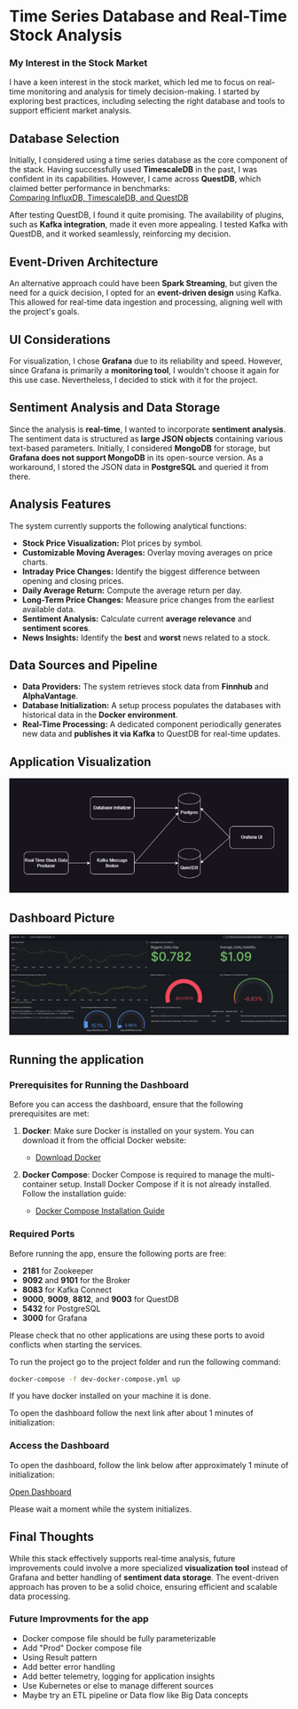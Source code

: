 # Time Series Database and Real-Time Stock Analysis  

### My Interest in the Stock Market

I have a keen interest in the stock market, which led me to focus on real-time monitoring and analysis for timely decision-making. I started by exploring best practices, including selecting the right database and tools to support efficient market analysis.

## Database Selection  
Initially, I considered using a time series database as the core component of the stack. Having successfully used **TimescaleDB** in the past, I was confident in its capabilities. However, I came across **QuestDB**, which claimed better performance in benchmarks:  
[Comparing InfluxDB, TimescaleDB, and QuestDB](https://questdb.com/blog/comparing-influxdb-timescaledb-questdb-time-series-databases/)  

After testing QuestDB, I found it quite promising. The availability of plugins, such as **Kafka integration**, made it even more appealing. I tested Kafka with QuestDB, and it worked seamlessly, reinforcing my decision.  

## Event-Driven Architecture  
An alternative approach could have been **Spark Streaming**, but given the need for a quick decision, I opted for an **event-driven design** using Kafka. This allowed for real-time data ingestion and processing, aligning well with the project's goals.  

## UI Considerations  
For visualization, I chose **Grafana** due to its reliability and speed. However, since Grafana is primarily a **monitoring tool**, I wouldn't choose it again for this use case. Nevertheless, I decided to stick with it for the project.  

## Sentiment Analysis and Data Storage  
Since the analysis is **real-time**, I wanted to incorporate **sentiment analysis**. The sentiment data is structured as **large JSON objects** containing various text-based parameters. Initially, I considered **MongoDB** for storage, but **Grafana does not support MongoDB** in its open-source version. As a workaround, I stored the JSON data in **PostgreSQL** and queried it from there.  

## Analysis Features  
The system currently supports the following analytical functions:  

- **Stock Price Visualization:** Plot prices by symbol.  
- **Customizable Moving Averages:** Overlay moving averages on price charts.  
- **Intraday Price Changes:** Identify the biggest difference between opening and closing prices.  
- **Daily Average Return:** Compute the average return per day.  
- **Long-Term Price Changes:** Measure price changes from the earliest available data.  
- **Sentiment Analysis:** Calculate current **average relevance** and **sentiment scores**.  
- **News Insights:** Identify the **best** and **worst** news related to a stock.  

## Data Sources and Pipeline  
- **Data Providers:** The system retrieves stock data from **Finnhub** and **AlphaVantage**.  
- **Database Initialization:** A setup process populates the databases with historical data in the **Docker environment**.  
- **Real-Time Processing:** A dedicated component periodically generates new data and **publishes it via Kafka** to QuestDB for real-time updates.  


## Application Visualization

![alt text](pictures/real_time_stock_data.drawio.png)

## Dashboard Picture

![alt text](pictures/dashboard_pic.png)

## Running the application

### Prerequisites for Running the Dashboard

Before you can access the dashboard, ensure that the following prerequisites are met:

1. **Docker**: Make sure Docker is installed on your system. You can download it from the official Docker website:
   - [Download Docker](https://www.docker.com/get-started)

2. **Docker Compose**: Docker Compose is required to manage the multi-container setup. Install Docker Compose if it is not already installed. Follow the installation guide:
   - [Docker Compose Installation Guide](https://docs.docker.com/compose/install/)


### Required Ports

Before running the app, ensure the following ports are free:

- **2181** for Zookeeper
- **9092** and **9101** for the Broker
- **8083** for Kafka Connect
- **9000**, **9009**, **8812**, and **9003** for QuestDB
- **5432** for PostgreSQL
- **3000** for Grafana

Please check that no other applications are using these ports to avoid conflicts when starting the services.

To run the project go to the project folder and run the following command:

```bash
docker-compose -f dev-docker-compose.yml up
```

If you have docker installed on your machine it is done.

To open the dashboard follow the next link after about 1 minutes of initialization:

### Access the Dashboard

To open the dashboard, follow the link below after approximately 1 minute of initialization:

[Open Dashboard](http://localhost:3000/)

Please wait a moment while the system initializes.

## Final Thoughts  
While this stack effectively supports real-time analysis, future improvements could involve a more specialized **visualization tool** instead of Grafana and better handling of **sentiment data storage**. The event-driven approach has proven to be a solid choice, ensuring efficient and scalable data processing.  

### Future Improvments for the app
- Docker compose file should be fully parameterizable
- Add "Prod" Docker compose file
- Using Result pattern
- Add better error handling
- Add better telemetry, logging for application insights
- Use Kubernetes or else to manage different sources
- Maybe try an ETL pipeline or Data flow like Big Data concepts

